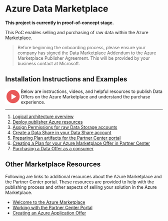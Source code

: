 # Azure Data Marketplace

**This project is currently in proof-of-concept stage.**

This PoC enables selling and purchasing of raw data within the Azure Marketplace.

> Before beginning the onboarding process, please ensure your company has signed the Data Marketplace Addendum to the Azure Marketplace Publisher Agreement. This will be provided by your business contact at Microsoft.

## Installation Instructions and Examples

<img src="./docs//images/Video.png" width="50" style="display:inline-block;" align="left">
Below are instructions, videos, and helpful resources to publish Data Offers on the Azure Marketplace and understand the purchase experience.

---

1. [Logical architecture overview](docs/Architecture.md)
1. [Deploy publisher Azure resources](docs/PublisherDeployToAzure.md)
1. [Assign Permissions for raw Data Storage accounts](docs/SetPermissionsOnRawData.md)
1. [Create a Data Share in your Data Share account](docs/CreateDataShare.md)
1. [Preparing Plan artifacts for the Partner Center portal](docs/PreparePlan.md)
1. [Creating a Plan for your Azure Marketplace Offer in Partner Center](docs/CreatePlan.md)
1. [Purchasing a Data Offer as a consumer](docs/PurchaseDataOffer.md)

## Other Marketplace Resources

Following are links to additional resources about the Azure Marketplace and the Partner Center portal. These resources are provided to help with the publishing process and other aspects of selling your solution in the Azure Marketplace.

- [Welcome to the Azure Marketplace](https://docs.microsoft.com/en-us/azure/marketplace/)
- [Working with the Partner Center Portal](https://docs.microsoft.com/en-us/azure/marketplace/partner-center-portal/commercial-marketplace-overview)
- [Creating an Azure Application Offer](https://docs.microsoft.com/en-us/azure/marketplace/partner-center-portal/create-new-azure-apps-offer)